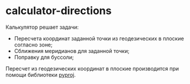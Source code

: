 # calculator-directions
Калькулятор решает задачи:
- Пересчета координат заданной точки из геодезических в плоские согласно зоне;
- Сближения меридианов для заданной точки;
- Поправку для буссоли;

Пересчет из геодезических координат в плоские производится при помощи библиотеки [pyproj](https://pypi.org/project/pyproj/).

